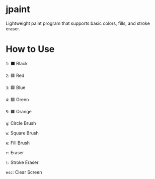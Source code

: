 # jpaint
Lightweight paint program that supports basic colors, fills, and stroke eraser. 

# How to Use

`1`: ⬛ Black

`2`: 🟥 Red

`3`: 🟦 Blue

`4`: 🟩 Green

`5`: 🟧 Orange

`q`: Circle Brush

`w`: Square Brush

`e`: Fill Brush

`r`: Eraser

`t`: Stroke Eraser

`esc`: Clear Screen